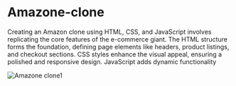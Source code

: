 # Amazone-clone
Creating an Amazon clone using HTML, CSS, and JavaScript involves replicating the core features of the e-commerce giant.
The HTML structure forms the foundation, defining page elements like headers, product listings, and checkout sections. 
CSS styles enhance the visual appeal, ensuring a polished and responsive design. JavaScript adds dynamic functionality

![Amazone clone1](https://github.com/sharmaayush3484/Amazone-clone/assets/143885201/de8c657d-f9ef-47f7-a74d-17f10b9a87cc)

